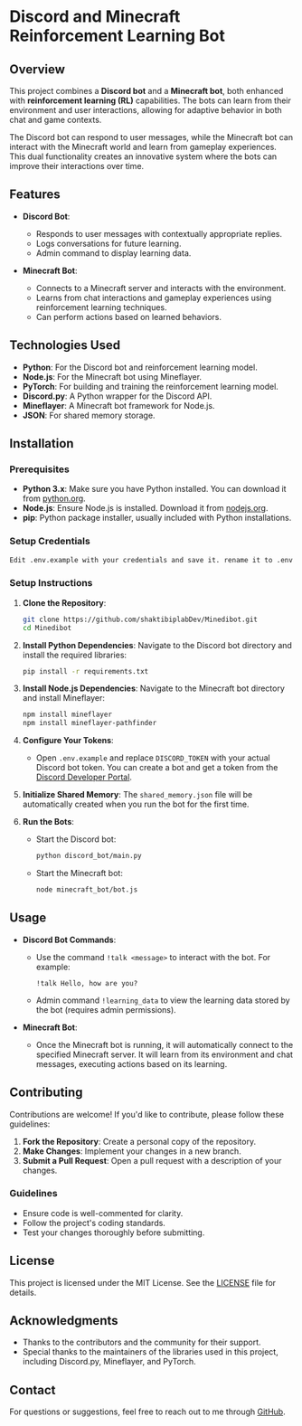 # Discord and Minecraft Reinforcement Learning Bot

## Overview
This project combines a **Discord bot** and a **Minecraft bot**, both enhanced with **reinforcement learning (RL)** capabilities. The bots can learn from their environment and user interactions, allowing for adaptive behavior in both chat and game contexts. 

The Discord bot can respond to user messages, while the Minecraft bot can interact with the Minecraft world and learn from gameplay experiences. This dual functionality creates an innovative system where the bots can improve their interactions over time.

## Features
- **Discord Bot**:
  - Responds to user messages with contextually appropriate replies.
  - Logs conversations for future learning.
  - Admin command to display learning data.

- **Minecraft Bot**:
  - Connects to a Minecraft server and interacts with the environment.
  - Learns from chat interactions and gameplay experiences using reinforcement learning techniques.
  - Can perform actions based on learned behaviors.

## Technologies Used
- **Python**: For the Discord bot and reinforcement learning model.
- **Node.js**: For the Minecraft bot using Mineflayer.
- **PyTorch**: For building and training the reinforcement learning model.
- **Discord.py**: A Python wrapper for the Discord API.
- **Mineflayer**: A Minecraft bot framework for Node.js.
- **JSON**: For shared memory storage.

## Installation

### Prerequisites
- **Python 3.x**: Make sure you have Python installed. You can download it from [python.org](https://www.python.org/downloads/).
- **Node.js**: Ensure Node.js is installed. Download it from [nodejs.org](https://nodejs.org/).
- **pip**: Python package installer, usually included with Python installations.

### Setup Credentials
   ```bash
   Edit .env.example with your credentials and save it. rename it to .env
  
   ```
### Setup Instructions

1. **Clone the Repository**:
   ```bash
   git clone https://github.com/shaktibiplabDev/Minedibot.git
   cd Minedibot
   ```

2. **Install Python Dependencies**:
   Navigate to the Discord bot directory and install the required libraries:
   ```bash
   pip install -r requirements.txt
   ```

3. **Install Node.js Dependencies**:
   Navigate to the Minecraft bot directory and install Mineflayer:
   ```bash
   npm install mineflayer
   npm install mineflayer-pathfinder
   ```

4. **Configure Your Tokens**:
   - Open `.env.example` and replace `DISCORD_TOKEN` with your actual Discord bot token. You can create a bot and get a token from the [Discord Developer Portal](https://discord.com/developers/applications).

5. **Initialize Shared Memory**:
   The `shared_memory.json` file will be automatically created when you run the bot for the first time.

6. **Run the Bots**:
   - Start the Discord bot:
     ```bash
     python discord_bot/main.py
     ```
   - Start the Minecraft bot:
     ```bash
     node minecraft_bot/bot.js
     ```

## Usage
- **Discord Bot Commands**:
  - Use the command `!talk <message>` to interact with the bot. For example:
    ```
    !talk Hello, how are you?
    ```
  - Admin command `!learning_data` to view the learning data stored by the bot (requires admin permissions).

- **Minecraft Bot**:
  - Once the Minecraft bot is running, it will automatically connect to the specified Minecraft server. It will learn from its environment and chat messages, executing actions based on its learning.

## Contributing
Contributions are welcome! If you'd like to contribute, please follow these guidelines:

1. **Fork the Repository**: Create a personal copy of the repository.
2. **Make Changes**: Implement your changes in a new branch.
3. **Submit a Pull Request**: Open a pull request with a description of your changes.

### Guidelines
- Ensure code is well-commented for clarity.
- Follow the project's coding standards.
- Test your changes thoroughly before submitting.

## License
This project is licensed under the MIT License. See the [LICENSE](LICENSE) file for details.

## Acknowledgments
- Thanks to the contributors and the community for their support.
- Special thanks to the maintainers of the libraries used in this project, including Discord.py, Mineflayer, and PyTorch.

## Contact
For questions or suggestions, feel free to reach out to me through [GitHub](https://github.com/shaktibiplabDev).
